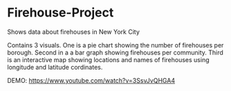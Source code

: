 # Firehouse-Project

Shows data about firehouses in New York City

Contains 3 visuals. 
One is a pie chart showing the number of firehouses per borough.
Second in a a bar graph showing firehouses per community.
Third is an interactive map showing locations and names of firehouses using longitude and latitude cordinates.

DEMO: https://www.youtube.com/watch?v=3SsvJvQHGA4
